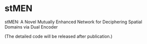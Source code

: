 # stMEN
stMEN: A Novel Mutually Enhanced Network for Deciphering Spatial Domains via Dual Encoder

(The detailed code will be released after publication.)
